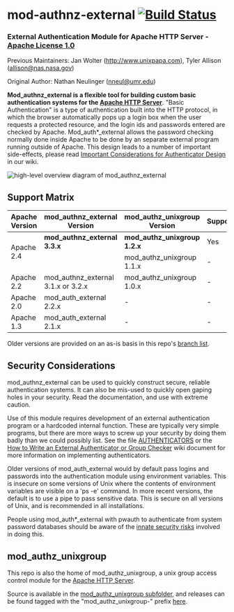 # mod-authnz-external [![Build Status](https://github.com/phokz/mod-auth-external/actions/workflows/build.yml/badge.svg)](https://github.com/phokz/mod-auth-external/actions/workflows/build.yml)
### External Authentication Module for Apache HTTP Server - [Apache License 1.0](https://www.apache.org/licenses/LICENSE-1.0)
Previous Maintainers: Jan Wolter (http://www.unixpapa.com), Tyler Allison (allison@nas.nasa.gov)
  
Original Author: Nathan Neulinger (nneul@umr.edu)

**Mod_authnz_external is a flexible tool for building custom basic authentication systems for the [Apache HTTP Server](http://httpd.apache.org)**. "Basic Authentication" is a type of authentication built into the HTTP protocol, in which the browser automatically pops up a login box when the user requests a protected resource, and the login ids and passwords entered are checked by Apache. Mod_auth*_external allows the password checking normally done inside Apache to be done by an separate external program running outside of Apache. This design leads to a number of important side-effects, please read [Important Considerations for Authenticator Design](../../wiki/ArchitectureConsiderations) in our wiki.

![high-level overview diagram of mod_authnz_external](/documentation/mod_authnz_external%20overview.png)

## Support Matrix ##

<table><thead><th>Apache Version</th><th>mod_authnz_external Version</th><th>mod_authz_unixgroup Version</th><th>Supported?</th></thead><tbody>
<tr><td rowspan='2'> Apache 2.4 </td><td> <b>mod_authnz_external 3.3.x</b> </td><td> <b>mod_authz_unixgroup 1.2.x</b> </td><td> Yes </td></tr>
<tr><td></td><td> mod_authz_unixgroup 1.1.x </td><td> - </td></tr>
<tr><td> Apache 2.2 </td><td> mod_authnz_external 3.1.x or 3.2.x </td><td> mod_authz_unixgroup 1.0.x </td><td> - </td></tr>
<tr><td> Apache 2.0 </td><td> mod_auth_external 2.2.x </td><td> - </td><td> - </td></tr>
<tr><td> Apache 1.3 </td><td> mod_auth_external 2.1.x </td><td> - </td><td> - </td></tr>
</tbody></table>

Older versions are provided on an as-is basis in this repo's [branch list](https://github.com/phokz/mod-auth-external/branches/all).

## Security Considerations ##
mod_authnz_external can be used to quickly construct secure, reliable authentication systems.  It can also be mis-used to quickly open gaping holes in your security.  Read the documentation, and use with extreme caution.

Use of this module requires development of an external authentication program or a hardcoded internal function.  These are typically very simple programs, but there are more ways to screw up your security by doing them badly than we could possibly list. See the file [AUTHENTICATORS](../blob/master/mod_authnz_external/AUTHENTICATORS) or the [How to Write an External Authenticator or Group Checker](AuthHowTo) wiki document for more information on implementing authenticators.

Older versions of mod_auth_external would by default pass logins and passwords into the authentication module using environment variables. This is insecure on some versions of Unix where the contents of environment variables are visible on a 'ps -e' command. In more recent versions, the default is to use a pipe to pass sensitive data. This is secure on all versions of Unix, and is recommended in all installations.

People using mod_auth*_external with pwauth to authenticate from system password databases should be aware of the [innate security risks](http://code.google.com/p/pwauth/wiki/Risks) involved in doing this.

## mod_authz_unixgroup ##

This repo is also the home of mod_authz_unixgroup, a unix group access control module for the [Apache HTTP Server](http://httpd.apache.org).

Source is available in the [mod_authz_unixgroup subfolder](https://github.com/phokz/mod-auth-external/tree/master/mod_authz_unixgroup), and releases can be found tagged with the "mod_authz_unixgroup-" prefix [here](https://github.com/phokz/mod-auth-external/tags).
